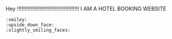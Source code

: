 Hey !!!!!!!!!!!!!!!!!!!!!!!!!!!!!!!!!!!!!!!!!
I AM A  HOTEL BOOKING WEBSITE 

	:smiley:
    :upside_down_face:
    :slightly_smiling_faces:
